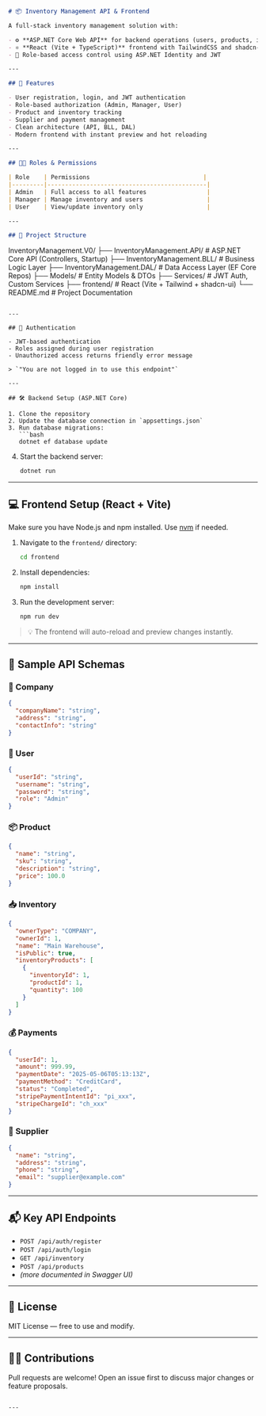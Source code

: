 

```markdown
# 📦 Inventory Management API & Frontend

A full-stack inventory management solution with:

- ⚙️ **ASP.NET Core Web API** for backend operations (users, products, inventory, suppliers, payments)
- ⚛️ **React (Vite + TypeScript)** frontend with TailwindCSS and shadcn-ui
- 🔐 Role-based access control using ASP.NET Identity and JWT

---

## 🚀 Features

- User registration, login, and JWT authentication
- Role-based authorization (Admin, Manager, User)
- Product and inventory tracking
- Supplier and payment management
- Clean architecture (API, BLL, DAL)
- Modern frontend with instant preview and hot reloading

---

## 🧑‍💼 Roles & Permissions

| Role    | Permissions                                |
|---------|---------------------------------------------|
| Admin   | Full access to all features                 |
| Manager | Manage inventory and users                  |
| User    | View/update inventory only                  |

---

## 📁 Project Structure

```

InventoryManagement.V0/
├── InventoryManagement.API/        # ASP.NET Core API (Controllers, Startup)
├── InventoryManagement.BLL/        # Business Logic Layer
├── InventoryManagement.DAL/        # Data Access Layer (EF Core Repos)
├── Models/                         # Entity Models & DTOs
├── Services/                       # JWT Auth, Custom Services
├── frontend/                       # React (Vite + Tailwind + shadcn-ui)
└── README.md                       # Project Documentation

````

---

## 🔐 Authentication

- JWT-based authentication
- Roles assigned during user registration
- Unauthorized access returns friendly error message

> `"You are not logged in to use this endpoint"`

---

## 🛠️ Backend Setup (ASP.NET Core)

1. Clone the repository  
2. Update the database connection in `appsettings.json`  
3. Run database migrations:
   ```bash
   dotnet ef database update
````

4. Start the backend server:

   ```bash
   dotnet run
   ```

---

## 💻 Frontend Setup (React + Vite)

Make sure you have Node.js and npm installed. Use [nvm](https://github.com/nvm-sh/nvm#installing-and-updating) if needed.

1. Navigate to the `frontend/` directory:

   ```bash
   cd frontend
   ```

2. Install dependencies:

   ```bash
   npm install
   ```

3. Run the development server:

   ```bash
   npm run dev
   ```

> 💡 The frontend will auto-reload and preview changes instantly.

---

## 📌 Sample API Schemas

### 🏢 Company

```json
{
  "companyName": "string",
  "address": "string",
  "contactInfo": "string"
}
```

### 👤 User

```json
{
  "userId": "string",
  "username": "string",
  "password": "string",
  "role": "Admin"
}
```

### 📦 Product

```json
{
  "name": "string",
  "sku": "string",
  "description": "string",
  "price": 100.0
}
```

### 📥 Inventory

```json
{
  "ownerType": "COMPANY",
  "ownerId": 1,
  "name": "Main Warehouse",
  "isPublic": true,
  "inventoryProducts": [
    {
      "inventoryId": 1,
      "productId": 1,
      "quantity": 100
    }
  ]
}
```

### 💰 Payments

```json
{
  "userId": 1,
  "amount": 999.99,
  "paymentDate": "2025-05-06T05:13:13Z",
  "paymentMethod": "CreditCard",
  "status": "Completed",
  "stripePaymentIntentId": "pi_xxx",
  "stripeChargeId": "ch_xxx"
}
```

### 🚚 Supplier

```json
{
  "name": "string",
  "address": "string",
  "phone": "string",
  "email": "supplier@example.com"
}
```

---

## 📬 Key API Endpoints

* `POST /api/auth/register`
* `POST /api/auth/login`
* `GET /api/inventory`
* `POST /api/products`
* *(more documented in Swagger UI)*

---

## 📄 License

MIT License — free to use and modify.

---

## 🙋‍♀️ Contributions

Pull requests are welcome!
Open an issue first to discuss major changes or feature proposals.

```

---


